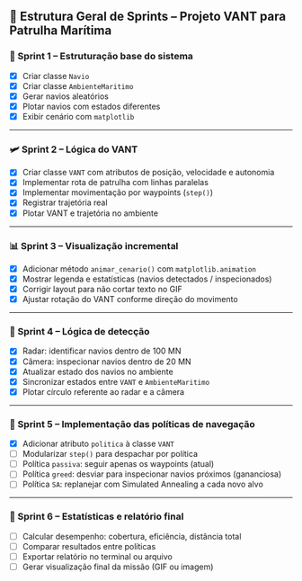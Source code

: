 ## 🚀 Estrutura Geral de Sprints – Projeto VANT para Patrulha Marítima

### 🧭 Sprint 1 – Estruturação base do sistema
- [x] Criar classe `Navio`
- [x] Criar classe `AmbienteMaritimo`
- [x] Gerar navios aleatórios
- [x] Plotar navios com estados diferentes
- [x] Exibir cenário com `matplotlib`

---

### 🛩 Sprint 2 – Lógica do VANT
- [x] Criar classe `VANT` com atributos de posição, velocidade e autonomia
- [x] Implementar rota de patrulha com linhas paralelas
- [x] Implementar movimentação por waypoints (`step()`)
- [x] Registrar trajetória real
- [x] Plotar VANT e trajetória no ambiente

---

### 📊 Sprint 3 – Visualização incremental
- [x] Adicionar método `animar_cenario()` com `matplotlib.animation`
- [x] Mostrar legenda e estatísticas (navios detectados / inspecionados)
- [x] Corrigir layout para não cortar texto no GIF
- [x] Ajustar rotação do VANT conforme direção do movimento

---

### 🧠 Sprint 4 – Lógica de detecção
- [x] Radar: identificar navios dentro de 100 MN
- [x] Câmera: inspecionar navios dentro de 20 MN
- [x] Atualizar estado dos navios no ambiente
- [x] Sincronizar estados entre `VANT` e `AmbienteMaritimo`
- [x] Plotar círculo referente ao radar e a câmera

---

### 🧭 Sprint 5 – Implementação das políticas de navegação
- [x] Adicionar atributo `politica` à classe `VANT`
- [ ] Modularizar `step()` para despachar por política
- [ ] Política `passiva`: seguir apenas os waypoints (atual)
- [ ] Política `greed`: desviar para inspecionar navios próximos (gananciosa)
- [ ] Política `SA`: replanejar com Simulated Annealing a cada novo alvo

---

### 🧪 Sprint 6 – Estatísticas e relatório final
- [ ] Calcular desempenho: cobertura, eficiência, distância total
- [ ] Comparar resultados entre políticas
- [ ] Exportar relatório no terminal ou arquivo
- [ ] Gerar visualização final da missão (GIF ou imagem)
